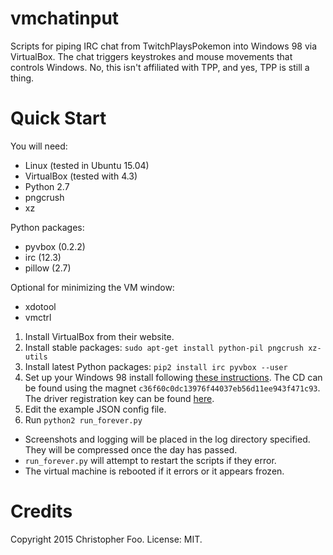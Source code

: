 vmchatinput
===========

Scripts for piping IRC chat from TwitchPlaysPokemon into Windows 98 via VirtualBox. The chat triggers keystrokes and mouse movements that controls Windows. No, this isn't affiliated with TPP, and yes, TPP is still a thing.


Quick Start
===========

You will need:

* Linux (tested in Ubuntu 15.04)
* VirtualBox (tested with 4.3)
* Python 2.7
* pngcrush
* xz

Python packages:

* pyvbox (0.2.2)
* irc (12.3)
* pillow (2.7)

Optional for minimizing the VM window:

* xdotool
* vmctrl

1. Install VirtualBox from their website.
2. Install stable packages: `sudo apt-get install python-pil pngcrush xz-utils`
3. Install latest Python packages: `pip2 install irc pyvbox --user`
4. Set up your Windows 98 install following [these instructions](https://forums.virtualbox.org/viewtopic.php?t=9918). The CD can be found using the magnet `c36f60c0dc13976f44037eb56d11ee943f471c93`. The driver registration key can be found [here](https://scitechdd.wordpress.com/).
5. Edit the example JSON config file.
6. Run `python2 run_forever.py`

* Screenshots and logging will be placed in the log directory specified. They will be compressed once the day has passed.
* `run_forever.py` will attempt to restart the scripts if they error.
* The virtual machine is rebooted if it errors or it appears frozen.


Credits
=======

Copyright 2015 Christopher Foo. License: MIT.


